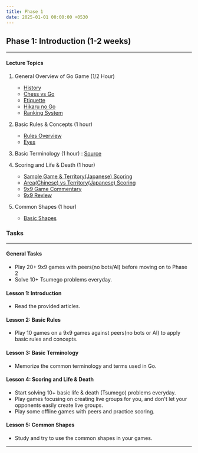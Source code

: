 ```yaml
---
title: Phase 1
date: 2025-01-01 00:00:00 +0530
---
```


## Phase 1: Introduction (1-2 weeks)

---

#### Lecture Topics

1. General Overview of Go Game (1/2 Hour)
   - [History](https://youtu.be/EN10EHNdJjQ?si=adS3Jj1zx1FDiI8Z)
   - [Chess vs Go](https://youtu.be/yYvLfeFnrCU?si=N-oQi7mQDjWtPdgt)
   - [Etiquette](https://youtu.be/cnW9dHvxOc0?si=glYq_JMtb7fsA5EB)
   - [Hikaru no Go](https://youtu.be/yXq_kNbzV8E?si=tA5mTcdfZqeCr0H4)
   - [Ranking System](https://youtu.be/MiQnwLRWdrU?si=FNeRLD_E20zhhris)

2. Basic Rules & Concepts (1 hour)
   - [Rules Overview](https://youtu.be/oZTdT8MQexk?si=-a45QDGrWLHS7OXo)
   - [Eyes](https://youtu.be/wzXlYd6DnB0?si=2SjlmTPVNjXxpHYi)

3. Basic Terminology (1 hour) : [Source](https://gomagic.org/glossary-of-go-terms/)

4. Scoring and Life & Death (1 hour)
   - [Sample Game & Territory(Japanese) Scoring](https://youtu.be/hUU1wZHnb5A?si=80QtfxuowdAKndk-)
   - [Area(Chinese) vs Territory(Japanese) Scoring](https://youtu.be/crO1rXNkH7o?si=aLyOAoEi3Ly0Ob-r)
   - [9x9 Game Commentary](https://youtu.be/etQLHVVASME?si=vOSlSkB1l2ULBwLJ)
   - [9x9 Review](https://youtu.be/JJIKYcSe6Xw?si=AMJ2XbvRDOy8kHHa)

5. Common Shapes (1 hour)
   - [Basic Shapes](https://youtu.be/BUhEmheWHz4?si=UCU7JG7YHjYXvUcH)


### Tasks

---

#### General Tasks

- Play 20+ 9x9 games with peers(no bots/AI) before moving on to Phase 2
- Solve 10+ Tsumego problems everyday.

#### Lesson 1: Introduction

- Read the provided articles.

#### Lesson 2: Basic Rules

- Play 10 games on a 9x9 games against peers(no bots or AI) to apply basic rules and concepts.

#### Lesson 3: Basic Terminology

- Memorize the common terminology and terms used in Go.

#### Lesson 4: Scoring and Life & Death

- Start solving 10+ basic life & death (Tsumego) problems everyday.
- Play games focusing on creating live groups for you, and don't let your opponents easily create live groups.
- Play some offline games with peers and practice scoring.

#### Lesson 5: Common Shapes

- Study and try to use the common shapes in your games.

---
